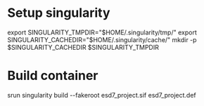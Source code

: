 # Setup singularity
export SINGULARITY_TMPDIR="$HOME/.singularity/tmp/"
export SINGULARITY_CACHEDIR="$HOME/.singularity/cache/"
mkdir -p $SINGULARITY_CACHEDIR $SINGULARITY_TMPDIR

# Build container 
srun singularity build --fakeroot esd7_project.sif esd7_project.def